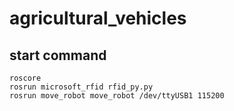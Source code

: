 # agricultural_vehicles

## start command

    roscore
    rosrun microsoft_rfid rfid_py.py
    rosrun move_robot move_robot /dev/ttyUSB1 115200